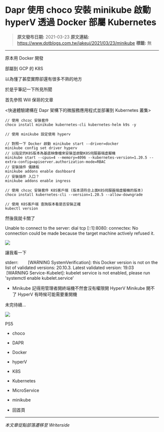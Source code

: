 # Dapr 使用 choco 安裝 minikube 啟動 hyperV 透過 Docker 部屬 Kubernetes

> **原文發布日期:** 2021-03-23
> **原文連結:** https://www.dotblogs.com.tw/jakeuj/2021/03/23/minikube
> **標籤:** 無

---

原本用 Docker 開發

部屬到 GCP 的 K8S

以為懂了甚麼實際卻還有很多不熟的地方

於是乎筆記一下所見所聞

首先參照 Will 保哥的文章

<快速體驗建構在 Dapr 架構下的微服務應用程式並部署到 Kubernetes 叢集>

```
// 使用 chcoc 安裝套件
choco install minikube kubernetes-cli kubernetes-helm k9s -y

// 使用 minikube 設定使用 hyperv

// 對照一下 Docker 啟動 minikube start --driver=docker
minikube config set driver hyperv
// 以指定的K8S版本為基底映像檔來安裝並啟動K8S伺服器端虛擬機
minikube start --cpus=4 --memory=4096 --kubernetes-version=1.20.5 --extra-config=apiserver.authorization-mode=RBAC
// 安裝插件 儀錶板
minikube addons enable dashboard
// 安裝插件 入口？
minikube addons enable ingress

// 使用 chcoc 安裝套件 K8S客戶端 (版本須符合上面K8S伺服器端虛擬機的版本)
choco install kubernetes-cli --version=1.20.5 --allow-downgrade

// 使用 K8S客戶端 查詢版本看是否安裝正確
kubectl version
```

然後我就卡關了

Unable to connect to the server: dial tcp [::1]:8080: connectex: No connection could be made because the target machine actively refused it.

![](https://dotblogsfile.blob.core.windows.net/user/jakeuj/00000000-0000-0000-0000-000000000000/1616493400.jfif)

讓我看一下

stderr:
       [WARNING SystemVerification]: this Docker version is not on the list of validated versions: 20.10.3. Latest validated version: 19.03
       [WARNING Service-Kubelet]: kubelet service is not enabled, please run 'systemctl enable kubelet.service'

* Minikube
  記得用管理者開終端機不然會沒有權限開 HyperV
  Minikube 開不了 HyperV 有時候可能需要重開機

未完待續…

![](https://card.psnprofiles.com/1/jakeuj.png)

PS5

* choco
* DAPR
* Docker
* hyperV
* K8S
* Kubernetes
* MicroService
* minikube

* 回首頁

---

*本文章從點部落遷移至 Writerside*

